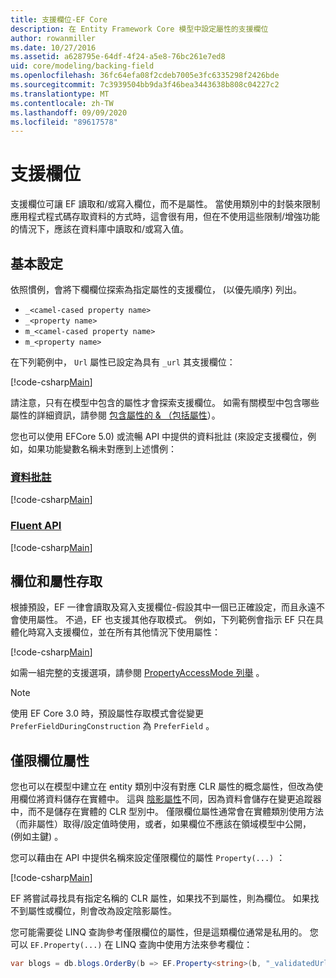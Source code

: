 ```yaml
---
title: 支援欄位-EF Core
description: 在 Entity Framework Core 模型中設定屬性的支援欄位
author: rowanmiller
ms.date: 10/27/2016
ms.assetid: a628795e-64df-4f24-a5e8-76bc261e7ed8
uid: core/modeling/backing-field
ms.openlocfilehash: 36fc64efa08f2cdeb7005e3fc6335298f2426bde
ms.sourcegitcommit: 7c3939504bb9da3f46bea3443638b808c04227c2
ms.translationtype: MT
ms.contentlocale: zh-TW
ms.lasthandoff: 09/09/2020
ms.locfileid: "89617578"
---
```

# <a name="backing-fields"></a>支援欄位

支援欄位可讓 EF 讀取和/或寫入欄位，而不是屬性。 當使用類別中的封裝來限制應用程式程式碼存取資料的方式時，這會很有用，但在不使用這些限制/增強功能的情況下，應該在資料庫中讀取和/或寫入值。

## <a name="basic-configuration"></a>基本設定

依照慣例，會將下欄欄位探索為指定屬性的支援欄位， (以優先順序) 列出。 

* `_<camel-cased property name>`
* `_<property name>`
* `m_<camel-cased property name>`
* `m_<property name>`

在下列範例中， `Url` 屬性已設定為具有 `_url` 其支援欄位：

[!code-csharp[Main](../../../samples/core/Modeling/Conventions/BackingField.cs#Sample)]

請注意，只有在模型中包含的屬性才會探索支援欄位。 如需有關模型中包含哪些屬性的詳細資訊，請參閱 [包含屬性的 & （包括屬性](xref:core/modeling/entity-properties)）。

您也可以使用 EFCore 5.0) 或流暢 API 中提供的資料批註 (來設定支援欄位，例如，如果功能變數名稱未對應到上述慣例：

### <a name="data-annotations"></a>[資料批註](#tab/data-annotations)

[!code-csharp[Main](../../../samples/core/Modeling/DataAnnotations/BackingField.cs?name=BackingField&highlight=7)]

### <a name="fluent-api"></a>[Fluent API](#tab/fluent-api)

[!code-csharp[Main](../../../samples/core/Modeling/FluentAPI/BackingField.cs?name=BackingField&highlight=5)]

## <a name="field-and-property-access"></a>欄位和屬性存取

根據預設，EF 一律會讀取及寫入支援欄位-假設其中一個已正確設定，而且永遠不會使用屬性。 不過，EF 也支援其他存取模式。 例如，下列範例會指示 EF 只在具體化時寫入支援欄位，並在所有其他情況下使用屬性：

[!code-csharp[Main](../../../samples/core/Modeling/FluentAPI/BackingFieldAccessMode.cs?name=BackingFieldAccessMode&highlight=6)]

如需一組完整的支援選項，請參閱 [PropertyAccessMode 列舉](/dotnet/api/microsoft.entityframeworkcore.propertyaccessmode) 。

> [!NOTE]
> 使用 EF Core 3.0 時，預設屬性存取模式會從變更 `PreferFieldDuringConstruction` 為 `PreferField` 。

## <a name="field-only-properties"></a>僅限欄位屬性

您也可以在模型中建立在 entity 類別中沒有對應 CLR 屬性的概念屬性，但改為使用欄位將資料儲存在實體中。 這與 [陰影屬性](xref:core/modeling/shadow-properties)不同，因為資料會儲存在變更追蹤器中，而不是儲存在實體的 CLR 型別中。 僅限欄位屬性通常會在實體類別使用方法（而非屬性）取得/設定值時使用，或者，如果欄位不應該在領域模型中公開， (例如主鍵) 。

您可以藉由在 API 中提供名稱來設定僅限欄位的屬性 `Property(...)` ：

[!code-csharp[Main](../../../samples/core/Modeling/FluentAPI/BackingFieldNoProperty.cs#Sample)]

EF 將嘗試尋找具有指定名稱的 CLR 屬性，如果找不到屬性，則為欄位。 如果找不到屬性或欄位，則會改為設定陰影屬性。

您可能需要從 LINQ 查詢參考僅限欄位的屬性，但是這類欄位通常是私用的。 您可以 `EF.Property(...)` 在 LINQ 查詢中使用方法來參考欄位：

``` csharp
var blogs = db.blogs.OrderBy(b => EF.Property<string>(b, "_validatedUrl"));
```
